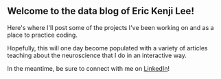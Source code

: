 ## Welcome to the data blog of Eric Kenji Lee!

Here's where I'll post some of the projects I've been working on and as a place to practice coding.

Hopefully, this will one day become populated with a variety of articles teaching about the neuroscience that I do in an interactive way.

In the meantime, be sure to connect with me on [LinkedIn](https://www.linkedin.com/in/erickenjilee/)!
